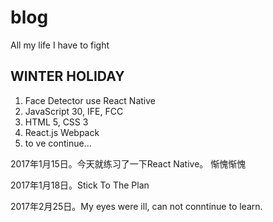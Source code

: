 # blog
All my life I have to fight

## WINTER HOLIDAY
1. Face Detector use React Native
2. JavaScript 30, IFE, FCC
3. HTML 5, CSS 3
4. React.js Webpack 
5. to ve continue...


2017年1月15日。今天就练习了一下React Native。 惭愧惭愧

2017年1月18日。Stick To The Plan

2017年2月25日。My eyes were ill, can not conntinue to learn.